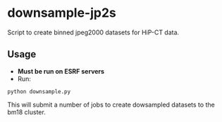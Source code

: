 # downsample-jp2s
Script to create binned jpeg2000 datasets for HiP-CT data.

## Usage
- **Must be run on ESRF servers**
- Run:
```
python downsample.py
```

This will submit a number of jobs to create dowsampled datasets to the bm18 cluster.

